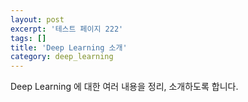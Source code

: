 ```yaml
---
layout: post
excerpt: '테스트 페이지 222'
tags: []
title: 'Deep Learning 소개'
category: deep_learning
---
```



Deep Learning 에 대한 여러 내용을 정리, 소개하도록 합니다.
